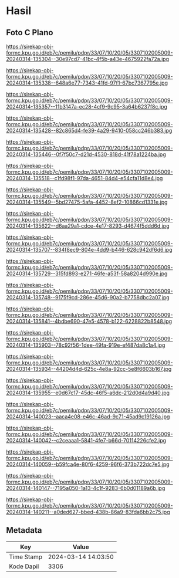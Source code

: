 # Hasil

## Foto C Plano

https://sirekap-obj-formc.kpu.go.id/eb7c/pemilu/pdpr/33/07/10/20/05/3307102005009-20240314-135304--30e97cd7-41bc-4f5b-a43e-4675922fa72a.jpg

https://sirekap-obj-formc.kpu.go.id/eb7c/pemilu/pdpr/33/07/10/20/05/3307102005009-20240314-135338--648a6e77-7343-41fd-97f1-67bc7367795e.jpg

https://sirekap-obj-formc.kpu.go.id/eb7c/pemilu/pdpr/33/07/10/20/05/3307102005009-20240314-135357--11b3147a-ec28-4cf9-9c95-3a64b6237f8c.jpg

https://sirekap-obj-formc.kpu.go.id/eb7c/pemilu/pdpr/33/07/10/20/05/3307102005009-20240314-135428--82c865d4-fe39-4a29-9410-058cc246b383.jpg

https://sirekap-obj-formc.kpu.go.id/eb7c/pemilu/pdpr/33/07/10/20/05/3307102005009-20240314-135446--0f7f50c7-d21d-4530-818d-41f78a1224ba.jpg

https://sirekap-obj-formc.kpu.go.id/eb7c/pemilu/pdpr/33/07/10/20/05/3307102005009-20240314-135518--c1fd98f1-97da-4651-84d4-e54cfa11d8e4.jpg

https://sirekap-obj-formc.kpu.go.id/eb7c/pemilu/pdpr/33/07/10/20/05/3307102005009-20240314-135549--5bd27475-5afa-4452-8ef2-10866cd1331e.jpg

https://sirekap-obj-formc.kpu.go.id/eb7c/pemilu/pdpr/33/07/10/20/05/3307102005009-20240314-135622--d6aa29a1-cdce-4e17-8293-d4674f5ddd6d.jpg

https://sirekap-obj-formc.kpu.go.id/eb7c/pemilu/pdpr/33/07/10/20/05/3307102005009-20240314-135707--834f8ec9-804e-4dd9-b446-628c942df6d6.jpg

https://sirekap-obj-formc.kpu.go.id/eb7c/pemilu/pdpr/33/07/10/20/05/3307102005009-20240314-135729--315fd893-e271-46fe-a53f-58a8204d990e.jpg

https://sirekap-obj-formc.kpu.go.id/eb7c/pemilu/pdpr/33/07/10/20/05/3307102005009-20240314-135748--9175f9cd-286e-45d6-90a2-b7758dbc2a07.jpg

https://sirekap-obj-formc.kpu.go.id/eb7c/pemilu/pdpr/33/07/10/20/05/3307102005009-20240314-135841--4bdbe690-47e5-4578-b122-6228822b8548.jpg

https://sirekap-obj-formc.kpu.go.id/eb7c/pemilu/pdpr/33/07/10/20/05/3307102005009-20240314-135903--78c92f56-1dee-49fa-919e-ef487da8c1a4.jpg

https://sirekap-obj-formc.kpu.go.id/eb7c/pemilu/pdpr/33/07/10/20/05/3307102005009-20240314-135934--44204d4d-625c-4e8a-92cc-5e8f6603b167.jpg

https://sirekap-obj-formc.kpu.go.id/eb7c/pemilu/pdpr/33/07/10/20/05/3307102005009-20240314-135955--e0d67c17-45dc-46f5-a6dc-212d0d4a9d40.jpg

https://sirekap-obj-formc.kpu.go.id/eb7c/pemilu/pdpr/33/07/10/20/05/3307102005009-20240314-140023--aaca4e08-e46c-46ad-9c71-45ad9c19126a.jpg

https://sirekap-obj-formc.kpu.go.id/eb7c/pemilu/pdpr/33/07/10/20/05/3307102005009-20240314-140042--c2ceaaa1-5841-4fe7-b66d-70114226cfe2.jpg

https://sirekap-obj-formc.kpu.go.id/eb7c/pemilu/pdpr/33/07/10/20/05/3307102005009-20240314-140059--b59fca4e-80f6-4259-96f6-373b722dc7e5.jpg

https://sirekap-obj-formc.kpu.go.id/eb7c/pemilu/pdpr/33/07/10/20/05/3307102005009-20240314-140147--7195a050-1a13-4c1f-9283-6b0d01189a6b.jpg

https://sirekap-obj-formc.kpu.go.id/eb7c/pemilu/pdpr/33/07/10/20/05/3307102005009-20240314-140211--a0ded627-bbed-438b-86a9-83fda6bb2c75.jpg


## Metadata

| Key        | Value               |
| ---------- | ------------------- |
| Time Stamp | 2024-03-14 14:03:50 |
| Kode Dapil | 3306                |



